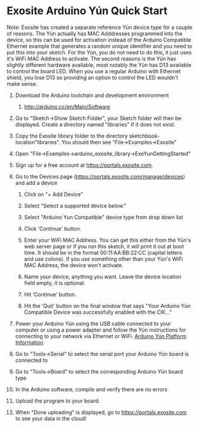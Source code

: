 Exosite Arduino Yún Quick Start
====================================
Note: Exosite has created a separate reference Yún device type for a couple of reasons.
The Yún actually has MAC Adddresses programmed into the device, so this can be used 
for activation instead of the Arduino Compatible Ethernet example that generates a random unique identifier and you need to put this into your sketch.  For the Yún, you do not need to do this, it just uses it's WiFi MAC Address to activate.  The second reasons is the Yún has slightly different hardware available, most notably the Yún has D13 available to control the board LED.  When you use a regular Arduino with Ethernet shield, you lose D13 so providing an option to control the LED wouldn't make sense.


1. Download the Arduino toolchain and development environment

    1. http://arduino.cc/en/Main/Software

2. Go to "Sketch->Show Sketch Folder", your Sketch folder will then be displayed. Create a directory named "libraries" if it does not exist.

3. Copy the Exosite library folder to the directory sketchbook-location\"libraries". You should then see "File->Examples->Exosite"

4. Open "File->Examples->arduino_exosite_library->ExoYunGettingStarted"

5. Sign up for a free account at https://portals.exosite.com.

6. Go to the Devices page (https://portals.exosite.com/manage/devices) and add a device

	1. Click on "+ Add Device"
	2. Select "Select a supported device below."
	3. Select "Arduino Yun Compatible" device type from drop down list
	4. Click 'Continue' button.

	3. Enter your WiFi MAC Address.  You can get this either from the Yún's web server page or if you run this sketch, it will print it out at boot time.  It should be in the format 00:11:AA:BB:22:CC (capital letters and use colons).  If you use something other than your Yún's WiFi MAC Address, the device won't activate.

	4. Name your device, anything you want.  Leave the device location field empty, it is optional.
	5. Hit 'Continue' button.
	6. Hit the 'Quit' button on the final window that says "Your Arduino Yún Compatible Device was successfully enabled with the CIK..."
	

11. Power your Arduino Yún using the USB cable connected to your computer or using a power adapter and follow the Yún instructions for connecting to your network via Ethernet or WiFi.  [Arduino Yún Platform Information](http://arduino.cc/en/Main/ArduinoBoardYun)

12. Go to "Tools->Serial" to select the serial port your Arduino Yún board is connected to

13. Go to "Tools->Board" to select the corresponding Arduino Yún board type
 
14. In the Arduino software, compile and verify there are no errors

15. Upload the program to your board.

16. When "Done uploading" is displayed, go to https://portals.exosite.com to see your data in the cloud!  

